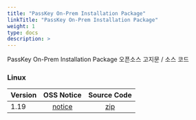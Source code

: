 ```yaml
---
title: "PassKey On-Prem Installation Package"
linkTitle: "PassKey On-Prem Installation Package"
weight: 1
type: docs
description: >
---
```


PassKey On-Prem Installation Package 오픈소스 고지문 / 소스 코드

### Linux

| Version | OSS Notice | Source Code |
|---|:---:|:---:|
| 1.19 | [notice](https://opensource.sktelecom.com/compliance_artifacts/passkey_on-prem_installation_package/linux/1.19/Passkey_On-Prem_Installation_Package_Linux_1.19_OSS_Notice.html)  | [zip](https://opensource.sktelecom.com/compliance_artifacts/passkey_on-prem_installation_package/linux/1.19/license.zip) |